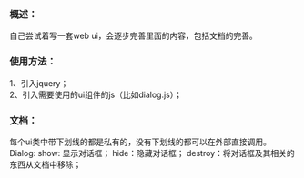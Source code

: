 ### 概述：
  自己尝试着写一套web ui，会逐步完善里面的内容，包括文档的完善。
### 使用方法：
  1、引入jquery；<br />
  2、引入需要使用的ui组件的js（比如dialog.js）；
### 文档：
  每个ui类中带下划线的都是私有的，没有下划线的都可以在外部直接调用。
  Dialog:
    show: 显示对话框；
    hide：隐藏对话框；
    destroy：将对话框及其相关的东西从文档中移除；
